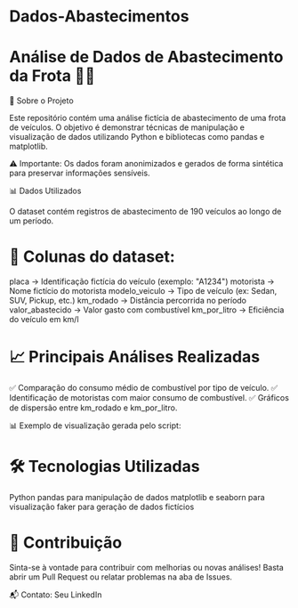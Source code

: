 # Dados-Abastecimentos

# Análise de Dados de Abastecimento da Frota 🚗⛽
📌 Sobre o Projeto

Este repositório contém uma análise fictícia de abastecimento de uma frota de veículos. O objetivo é demonstrar técnicas de manipulação e visualização de dados utilizando Python e bibliotecas como pandas e matplotlib.

⚠️ Importante: Os dados foram anonimizados e gerados de forma sintética para preservar informações sensíveis.

📊 Dados Utilizados

O dataset contém registros de abastecimento de 190 veículos ao longo de um período.

# 📌 Colunas do dataset:

placa → Identificação fictícia do veículo (exemplo: "A1234")
motorista → Nome fictício do motorista
modelo_veiculo → Tipo de veículo (ex: Sedan, SUV, Pickup, etc.)
km_rodado → Distância percorrida no período
valor_abastecido → Valor gasto com combustível
km_por_litro → Eficiência do veículo em km/l

# 📈 Principais Análises Realizadas
✅ Comparação do consumo médio de combustível por tipo de veículo.
✅ Identificação de motoristas com maior consumo de combustível.
✅ Gráficos de dispersão entre km_rodado e km_por_litro.

📊 Exemplo de visualização gerada pelo script:

# 🛠 Tecnologias Utilizadas
Python
pandas para manipulação de dados
matplotlib e seaborn para visualização
faker para geração de dados fictícios

# 📌 Contribuição
Sinta-se à vontade para contribuir com melhorias ou novas análises! Basta abrir um Pull Request ou relatar problemas na aba de Issues.

📬 Contato: Seu LinkedIn

